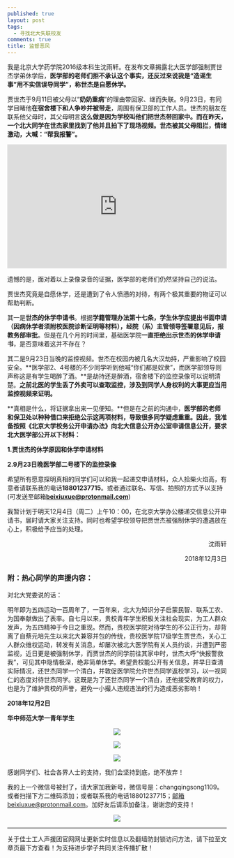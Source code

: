 ```yaml
---
published: true
layout: post
tags:
  - 寻找北大失联校友
comments: true
title: 监督恶风
---
```


我是北京大学药学院2016级本科生沈雨轩。在发布文章揭露北大医学部强制贾世杰学弟休学后，**医学部的老师们拒不承认这个事实，还反过来说我是“造谣生事”用不实信误导同学”，称世杰是自愿休学。**

贾世杰于9月11日被父母以“**奶奶重病**”的理由带回家、继而失联。9月23日，有同学目睹他**在宿舍楼下和人争吵并被带走**，周围有保卫部的工作人员。世杰的朋友在联系他父母时，其父母明言**这么做是因为学校叫他们把世杰带回家中。而在昨天，一个北大同学在世杰家里找到了他并且拍下了现场视频。世杰被其父母阻拦，情绪激动，大喊：“帮我报警”。**

<div style="width:100%;height:0px;position:relative;padding-bottom:56.250%;"><iframe src="https://streamable.com/s/b6g3c/corgis" frameborder="0" width="100%" height="100%" allowfullscreen style="width:100%;height:100%;position:absolute;left:0px;top:0px;overflow:hidden;"></iframe></div>

遗憾的是，面对着以上录像录音的证据，医学部的老师们仍然坚持自己的说法。

贾世杰究竟是自愿休学，还是遭到了令人愤懑的对待，有两个极其重要的物证可以帮助判断。

其一是**世杰的休学申请书**。根据**学籍管理办法第十七条，学生休学应提出书面申请（因病休学者须附校医院诊断证明等材料），经院（系）主管领导签署意见后，报教务部审批**。但是在几个月的时间里，基础医学院**一直拒绝出示世杰的休学申请书**，是否意味着这并不存在？

其二是9月23日当晚的监控视频。世杰在校园内被几名大汉劫持，严重影响了校园安全。**医学部2、4号楼的不少同学听到他喊“你们都是奴隶”，而医学部领导则声称这是有学生喝醉了酒。**是劫持还是醉酒，宿舍楼下的监控录像可以说明清楚。**之前北医的学生丢了外卖可以查取监控，涉及到同学人身权利的大事更应当用监控视频来证明。**

**真相是什么，将证据拿出来一见便知。**但是在之前的沟通中，**医学部的老师和保卫处以种种借口来拒绝公示这两项材料，导致很多同学疑虑重重。因此，我准备按照《北京大学校务公开申请办法》向北大信息公开办公室申请信息公开，要求北大医学部公开以下材料：**

**1.贾世杰的休学原因和休学申请材料**

**2.9月23日晚医学部二号楼下的监控录像**

希望所有愿意探明真相的同学们可以和我一起递交申请材料，众人拾柴火焰高，有意者请联系我的电话**18801237715**。或者通过联名、写信、拍照的方式予以支持(可发送至邮箱**beixiuxue@protonmail.com**)

我暂计划于明天12月4日（周二）上午10：00，在北京大学办公楼递交信息公开申请书，届时请大家关注支持。同时也希望学校领导把贾世杰被强制休学的遭遇放在心上，积极给予应当的处理。

<p align="right">沈雨轩</p>

<p align="right">2018年12月3日</p>

### 附：热心同学的声援内容：

对北大党委说的话：

明年即为五四运动一百周年了，一百年来，北大为知识分子启蒙民智、联系工农、为国奉献做出了表率。自七月以来，贵校青年学生积极关注社会现实，为工人群众发声，为五四精神于今日之重现。然而，贵校医学院对待学生的不公正行为，却背离了自蔡元培先生以来北大兼容并包的传统，贵校医学院17级学生贾世杰，关心工人群众维权运动，转发有关消息，却屡次被北大医学院有关人员约谈，并遭到严密监视，近日更是被强制休学，而贾世杰的同学前往其家中时，世杰大呼“快报警救我”，可见其中隐情极深，绝非简单休学。希望贵校能公开有关信息，并早日查清实际情况，还世杰同学一个清白，并敦促医学院允许世杰同学返校学习，以一视同仁的态度对待世杰同学。这既是为了还世杰同学一个清白，还他接受教育的权力，也是为了维护贵校的声誉，避免一小撮人违规违法的行为造成恶劣影响！

**2018年12月2日**

**华中师范大学一青年学生**

<p align="center"><img src="https://leavestower.files.wordpress.com/2018/12/mmexport1543800572834.jpg?w=409"></p>

<p align="center"><img src="https://leavestower.files.wordpress.com/2018/12/mmexport1543799721990.jpg?w=376&h=501"></p>

<p align="center"><img src="https://leavestower.files.wordpress.com/2018/12/mmexport1543800637450.jpg?w=477"></p>

感谢同学们、社会各界人士的支持，我们会坚持到底，绝不放弃！

我的上一个微信号被封了，请大家加我新号，微信号是：changqingsong1109。或者扫描下方二维码添加；或者联系我的电话18801237715；邮箱beixiuxue@protonmail.com。加好友后请添加备注，谢谢您的支持！

<p align="center"><img src="https://leavestower.files.wordpress.com/2018/12/e4ba8ce7bbb4e7a081.jpg?w=300&h=414"></p>

---
关于佳士工人声援团官网网址更新实时信息以及翻墙防封锁访问方法，请下拉至文章页最下方查看！为支持进步学子共同关注传播扩散！
